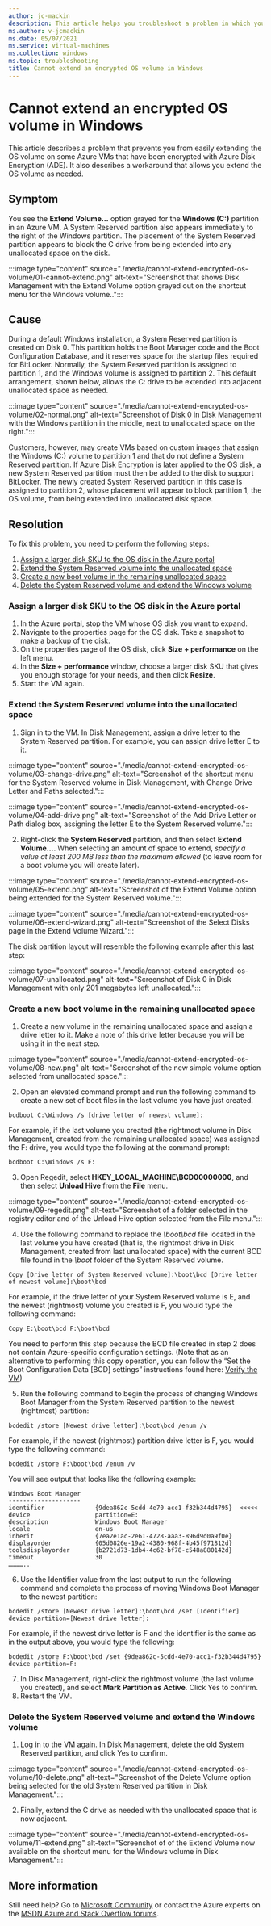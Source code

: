 ```yaml
---
author: jc-mackin
description: This article helps you troubleshoot a problem in which you are unable to extend the OS volume on an Azure VM that has been encrypted with Azure Disk Encryption.
ms.author: v-jcmackin
ms.date: 05/07/2021
ms.service: virtual-machines
ms.collection: windows
ms.topic: troubleshooting
title: Cannot extend an encrypted OS volume in Windows
---
```


# Cannot extend an encrypted OS volume in Windows

This article describes a problem that prevents you from easily extending the OS volume on some Azure VMs that have been encrypted with Azure Disk Encryption (ADE). It also describes a workaround that allows you extend the OS volume as needed.

## Symptom

You see the **Extend Volume…** option grayed for the **Windows (C:)** partition in an Azure VM. A System Reserved partition also appears immediately to the right of the Windows partition. The placement of the System Reserved partition appears to block the C drive from being extended into any unallocated space on the disk.

:::image type="content" source="./media/cannot-extend-encrypted-os-volume/01-cannot-extend.png" alt-text="Screenshot that shows Disk Management with the Extend Volume option grayed out on the shortcut menu for the Windows volume..":::


## Cause

During a default Windows installation, a System Reserved partition is created on Disk 0. This partition holds the Boot Manager code and the Boot Configuration Database, and it reserves space for the startup files required for BitLocker. Normally, the System Reserved partition is assigned to partition 1, and the Windows volume is assigned to partition 2. This default arrangement, shown below, allows the C: drive to be extended into adjacent unallocated space as needed.

:::image type="content" source="./media/cannot-extend-encrypted-os-volume/02-normal.png" alt-text="Screenshot of Disk 0 in Disk Management with the Windows partition in the middle, next to unallocated space on the right.":::


Customers, however, may create VMs based on custom images that assign the Windows (C:) volume to partition 1 and that do not define a System Reserved partition. If Azure Disk Encryption is later applied to the OS disk, a new System Reserved partition must then be added to the disk to support BitLocker. The newly created System Reserved partition in this case is assigned to partition 2, whose placement will appear to block partition 1, the OS volume, from being extended into unallocated disk space.

## Resolution

To fix this problem, you need to perform the following steps:

1.	[Assign a larger disk SKU to the OS disk in the Azure portal](#Assign-a-larger-disk-SKU-to-the-OS-disk-in-the-Azure-portal)
2.	[Extend the System Reserved volume into the unallocated space](#Extend-the-System-Reserved-volume-into-the-unallocated-space)
3.	[Create a new boot volume in the remaining unallocated space](#Create-a-new-boot-volume-in-the-remaining-unallocated-space)
4.	[Delete the System Reserved volume and extend the Windows volume](#Delete-the-System-Reserved-volume-and-extend-the-Windows-volume)

### Assign a larger disk SKU to the OS disk in the Azure portal

1.	In the Azure portal, stop the VM whose OS disk you want to expand.
2.	Navigate to the properties page for the OS disk. Take a snapshot to make a backup of the disk. 
3.	On the properties page of the OS disk, click **Size + performance** on the left menu. 
4.	In the **Size + performance** window, choose a larger disk SKU that gives you enough storage for  your needs, and then click **Resize**.
5.	Start the VM again.

### Extend the System Reserved volume into the unallocated space

1.	Sign in to the VM. In Disk Management, assign a drive letter to the System Reserved partition. For example, you can assign drive letter E to it.

   :::image type="content" source="./media/cannot-extend-encrypted-os-volume/03-change-drive.png" alt-text="Screenshot of the shortcut menu for the System Reserved volume in Disk Management, with Change Drive Letter and Paths selected.":::

   :::image type="content" source="./media/cannot-extend-encrypted-os-volume/04-add-drive.png" alt-text="Screenshot of the Add Drive Letter or Path dialog box, assigning the letter E to the System Reserved volume.":::

2. Right-click the **System Reserved** partition, and then select **Extend Volume…**. When selecting an amount of space to extend, *specify a value at least 200 MB less than the maximum allowed* (to leave room for a boot volume you will create later).

:::image type="content" source="./media/cannot-extend-encrypted-os-volume/05-extend.png" alt-text="Screenshot of the Extend Volume option being extended for the System Reserved volume.":::

:::image type="content" source="./media/cannot-extend-encrypted-os-volume/06-extend-wizard.png" alt-text="Screenshot of the Select Disks page in the Extend Volume Wizard.":::

The disk partition layout will resemble the following example after this last step:

   :::image type="content" source="./media/cannot-extend-encrypted-os-volume/07-unallocated.png" alt-text="Screenshot of Disk 0 in Disk Management with only 201 megabytes left unallocated.":::

### Create a new boot volume in the remaining unallocated space

1.	Create a new volume in the remaining unallocated space and assign a drive letter to it. Make a note of this drive letter because you will be using it in the next step.

   :::image type="content" source="./media/cannot-extend-encrypted-os-volume/08-new.png" alt-text="Screenshot of the new simple volume option selected from unallocated space.":::

2.	Open an elevated command prompt and run the following command to create a new set of boot files in the last volume you have just created. 

```console
bcdboot C:\Windows /s [drive letter of newest volume]:
```

For example, if the last volume you created (the rightmost volume in Disk Management, created from the remaining unallocated space) was assigned the F: drive, you would type the following at the command prompt:

```console
bcdboot C:\Windows /s F:
```

3. Open Regedit, select **HKEY_LOCAL_MACHINE\BCD00000000**, and then select **Unload Hive** from the **File** menu.

:::image type="content" source="./media/cannot-extend-encrypted-os-volume/09-regedit.png" alt-text="Screenshot of a folder selected in the registry editor and of the Unload Hive option selected from the File menu.":::

4.	Use the following command to replace the *\boot\bcd* file located in the last volume you have created (that is, the rightmost drive in Disk Management, created from last unallocated space) with the current BCD file found in the *\boot* folder of the System Reserved volume. 

```console
Copy [Drive letter of System Reserved volume]:\boot\bcd [Drive letter of newest volume]:\boot\bcd
```

For example, if the drive letter of your System Reserved volume is E, and the newest (rightmost) volume you created is F, you would type the following command:

```console
Copy E:\boot\bcd F:\boot\bcd
```

You need to perform this step because the BCD file created in step 2 does not contain Azure-specific configuration settings. (Note that as an alternative to performing this copy operation, you can follow the “Set the Boot Configuration Data [BCD] settings” instructions found here: [Verify the VM](/azure/virtual-machines/windows/prepare-for-upload-vhd-image#verify-the-vm))

5.	Run the following command to begin the process of changing Windows Boot Manager from the System Reserved partition to the newest (rightmost) partition:

```console
bcdedit /store [Newest drive letter]:\boot\bcd /enum /v
```

For example, if the newest (rightmost) partition drive letter is F, you would type the following command:

```console
bcdedit /store F:\boot\bcd /enum /v
```

You will see output that looks like the following example:

```output
Windows Boot Manager
--------------------
identifier              {9dea862c-5cdd-4e70-acc1-f32b344d4795}  <<<<<
device                  partition=E:
description             Windows Boot Manager
locale                  en-us
inherit                 {7ea2e1ac-2e61-4728-aaa3-896d9d0a9f0e}
displayorder            {05d0826e-19a2-4380-968f-4b45f971812d}
toolsdisplayorder       {b2721d73-1db4-4c62-bf78-c548a880142d}
timeout                 30
…………..
```

6.	Use the Identifier value from the last output to run the following command and complete the process of moving Windows Boot Manager to the newest partition:

```console
bcdedit /store [Newest drive letter]:\boot\bcd /set [Identifier] device partition=[Newest drive letter]:
```

For example, if the newest drive letter is F and the identifier is the same as in the output above, you would type the following:

```console
bcdedit /store F:\boot\bcd /set {9dea862c-5cdd-4e70-acc1-f32b344d4795} device partition=F:
```

7.	In Disk Management, right-click the rightmost volume (the last volume you created), and select **Mark Partition as Active**. Click Yes to confirm.
8.	Restart the VM.

### Delete the System Reserved volume and extend the Windows volume

1. Log in to the VM again. In Disk Management, delete the old System Reserved partition, and click Yes to confirm.

:::image type="content" source="./media/cannot-extend-encrypted-os-volume/10-delete.png" alt-text="Screenshot of the Delete Volume option being selected for the old System Reserved partition in Disk Management.":::

2.	Finally, extend the C drive as needed with the unallocated space that is now adjacent.

   :::image type="content" source="./media/cannot-extend-encrypted-os-volume/11-extend.png" alt-text="Screenshot of of the Extend Volume now available on the shortcut menu for the Windows volume in Disk Management.":::

## More information

Still need help? Go to [Microsoft Community](https://answers.microsoft.com) or contact the Azure experts on the [MSDN Azure and Stack Overflow forums](https://azure.microsoft.com/support/forums/).
